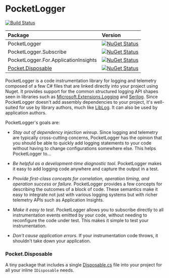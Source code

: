 PocketLogger
============

[![Build Status](https://ci.appveyor.com/api/projects/status/github/jonsequitur/PocketLogger?svg=true&branch=master)](https://ci.appveyor.com/project/jonsequitur/PocketLogger)

| Package                                                    | Version                                               |
|:-----------------------------------------------------------|:------------------------------------------------------|
| PocketLogger                                               | [![NuGet Status](http://img.shields.io/nuget/v/PocketLogger.svg?style=flat)](https://www.nuget.org/packages/PocketLogger/) 
| PocketLogger.Subscribe                                     | [![NuGet Status](http://img.shields.io/nuget/v/PocketLogger.Subscribe.svg?style=flat)](https://www.nuget.org/packages/PocketLogger.Subscribe/) 
| PocketLogger.For.ApplicationInsights                       | [![NuGet Status](http://img.shields.io/nuget/v/PocketLogger.For.ApplicationInsights.svg?style=flat)](https://www.nuget.org/packages/PocketLogger.For.ApplicationInsights/) 
| [Pocket.Disposable][]                                      | [![NuGet Status](http://img.shields.io/nuget/v/Pocket.Disposable.svg?style=flat)](https://www.nuget.org/packages/Pocket.Disposable/) 

PocketLogger is a code instrumentation library for logging and telemetry composed of a few C# files that are linked directly into your project using Nuget. It provides support for the common structured logging API shapes seen in libraries such as [Microsoft.Extensions.Logging](https://github.com/aspnet/Logging) and [Serilog](https://github.com/serilog). Since PocketLogger doesn't add assembly dependencies to your project, it's well-suited for use by library authors, much like [LibLog](https://github.com/damianh/LibLog). It can also be used by application authors. 

PocketLogger's goals are:

* *Stay out of dependency injection wireup*. Since logging and telemetry are typically cross-cutting concerns, PocketLogger has the opinion that you should be able to quickly add logging statements to your code without having to change configurations somewhere else. This helps PocketLogger to...

* *Be helpful as a development-time diagnostic tool.* PocketLogger makes it easy to add logging code anywhere and capture the output in a test.

* *Provide first-class concepts for correlation, operation timing, and operation success or failure.* PocketLogger provides a few concepts for describing the outcomes of a block of code. These semantics make it easy to integrate not just with various logging systems but with richer telemetry APIs such as Application Insights.

* *Make it easy to test*. PocketLogger allows you to subscribe directly to all instrumentation events emitted by your code, without needing to reconfigure the code under test. This makes it simple to test your instrumentation.

* *Don't cause application errors*. If your instrumentation code throws, it shouldn't take down your application.

### Pocket.Disposable
[Pocket.Disposable]: #pocket-disposable

A tiny package that includes a single [Disposable.cs](./Pocket.Logger/Disposable.cs) file into your project for all your inline `IDisposable` needs.
